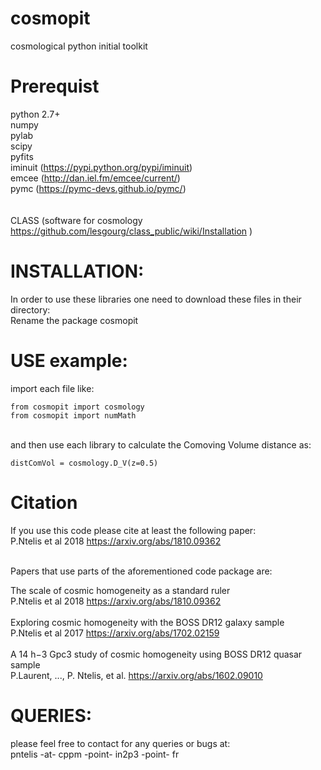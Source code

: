 # cosmopit
cosmological python initial toolkit

# Prerequist
python 2.7+ <br />
numpy <br />
pylab <br />
scipy <br />
pyfits <br />
iminuit (https://pypi.python.org/pypi/iminuit) <br />
emcee   (http://dan.iel.fm/emcee/current/) <br />
pymc    (https://pymc-devs.github.io/pymc/) <br />   
<br />
CLASS (software for cosmology https://github.com/lesgourg/class_public/wiki/Installation )  <br />


# INSTALLATION: 
In order to use these libraries one need to download these files in their directory: <br />
Rename the package cosmopit <br />

# USE example:  
import each file like: <br />
``` 
from cosmopit import cosmology 
from cosmopit import numMath
```
<br />
and then use each library to calculate the Comoving Volume distance as: <br />

``` 
distComVol = cosmology.D_V(z=0.5) 
```

# Citation
If you use this code please cite at least the following paper: <br />
P.Ntelis et al 2018 https://arxiv.org/abs/1810.09362 <br />
<br />

Papers that use parts of the aforementioned code package are: <br />

The scale of cosmic homogeneity as a standard ruler <br />
P.Ntelis et al 2018 https://arxiv.org/abs/1810.09362  <br /> <br />
Exploring cosmic homogeneity with the BOSS DR12 galaxy sample <br /> 
P.Ntelis et al 2017 https://arxiv.org/abs/1702.02159 <br /> <br />
A 14 h−3 Gpc3 study of cosmic homogeneity using BOSS DR12 quasar sample <br />
P.Laurent, ..., P. Ntelis, et al. https://arxiv.org/abs/1602.09010

# QUERIES:
please feel free to contact for any queries or bugs at: <br />
pntelis -at- cppm -point- in2p3 -point- fr
